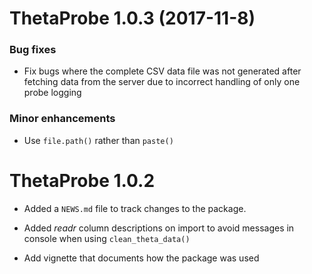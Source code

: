 # ThetaProbe 1.0.3 (2017-11-8)

### Bug fixes

- Fix bugs where the complete CSV data file was not generated after fetching
data from the server due to incorrect handling of only one probe logging

### Minor enhancements

- Use `file.path()` rather than `paste()`

# ThetaProbe 1.0.2

* Added a `NEWS.md` file to track changes to the package.

* Added _readr_ column descriptions on import to avoid messages in console when
using `clean_theta_data()`

* Add vignette that documents how the package was used

